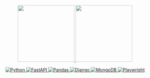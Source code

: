 

<div align="center">
 
 <section>
  <a href="https://github.com/antoniolpcan?tab=repositories">
   
  <img height="180em" src="https://github-readme-stats.vercel.app/api?username=antoniolpcan&show_icons=true&theme=gruvbox"/>
  <img height="180em" src="https://github-readme-stats.vercel.app/api/top-langs/?username=antoniolpcan&hide=JavaScript,SCSS,CSS,Less&show_icons=true&langs_count=3&theme=gruvbox"/>
   
   </section>
  
  ![Python](https://img.shields.io/badge/python-3670A0?style=for-the-badge&logo=python&logoColor=ffdd54)
  ![FastAPI](https://img.shields.io/badge/FastAPI-005571?style=for-the-badge&logo=fastapi)
  ![Pandas](https://img.shields.io/badge/pandas-%23150458.svg?style=for-the-badge&logo=pandas&logoColor=white)
  ![Django](https://img.shields.io/badge/django-%23092E20.svg?style=for-the-badge&logo=django&logoColor=white)
  ![MongoDB](https://img.shields.io/badge/MongoDB-%234ea94b.svg?style=for-the-badge&logo=mongodb&logoColor=white)
  ![Playwright](https://img.shields.io/badge/Playwright-45ba4b?style=for-the-badge&logo=Playwright&logoColor=white)
  
</div>
